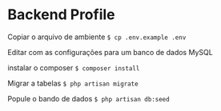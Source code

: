 # Backend Profile

Copiar o arquivo de ambiente
`$ cp .env.example .env`

Editar com as configurações para um banco de dados MySQL

instalar o composer
`$ composer install`

Migrar a tabelas
`$ php artisan migrate`

Popule o bando de dados
`$ php artisan db:seed`
